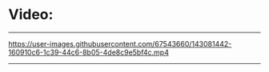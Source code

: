 # Video:
******************************
https://user-images.githubusercontent.com/67543660/143081442-160910c6-1c39-44c6-8b05-4de8c9e5bf4c.mp4
***************
